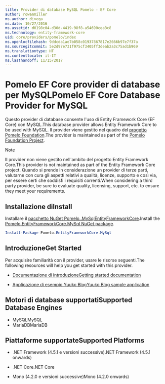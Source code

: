 ```yaml
---
title: Provider di database MySQL Pomelo - EF Core
author: rowanmiller
ms.author: divega
ms.date: 10/27/2016
ms.assetid: d0198c04-d30d-4419-98f8-a54690cea3c8
ms.technology: entity-framework-core
uid: core/providers/pomelo/index
ms.openlocfilehash: 9ddcda1ae7b058c01937867817e2666b97e7f37a
ms.sourcegitcommit: 5e2d97e731f975cf3405ff3deab2a3c75ad1b969
ms.translationtype: HT
ms.contentlocale: it-IT
ms.lasthandoff: 11/15/2017
---
```

# <a name="pomelo-ef-core-database-provider-for-mysql"></a><span data-ttu-id="fcc59-102">Pomelo EF Core provider di database per MySQL</span><span class="sxs-lookup"><span data-stu-id="fcc59-102">Pomelo EF Core Database Provider for MySQL</span></span>

<span data-ttu-id="fcc59-103">Questo provider di database consente l'uso di Entity Framework Core (EF Core) con MySQL.</span><span class="sxs-lookup"><span data-stu-id="fcc59-103">This database provider allows Entity Framework Core to be used with MySQL.</span></span> <span data-ttu-id="fcc59-104">Il provider viene gestito nel quadro del [progetto Pomelo Foundation](https://github.com/PomeloFoundation/Pomelo.EntityFrameworkCore.MySql).</span><span class="sxs-lookup"><span data-stu-id="fcc59-104">The provider is maintained as part of the [Pomelo Foundation Project](https://github.com/PomeloFoundation/Pomelo.EntityFrameworkCore.MySql).</span></span>

> [!NOTE]  
>
> <span data-ttu-id="fcc59-105">Il provider non viene gestito nell'ambito del progetto Entity Framework Core.</span><span class="sxs-lookup"><span data-stu-id="fcc59-105">This provider is not maintained as part of the Entity Framework Core project.</span></span> <span data-ttu-id="fcc59-106">Quando si prende in considerazione un provider di terze parti, valutarne con cura gli aspetti relativi a qualità, licenze, supporto e così via, per essere certi che soddisfi i requisiti correnti.</span><span class="sxs-lookup"><span data-stu-id="fcc59-106">When considering a third party provider, be sure to evaluate quality, licensing, support, etc. to ensure they meet your requirements.</span></span>

## <a name="install"></a><span data-ttu-id="fcc59-107">Installazione di</span><span class="sxs-lookup"><span data-stu-id="fcc59-107">Install</span></span>

<span data-ttu-id="fcc59-108">Installare il [pacchetto NuGet Pomelo..MySqlEntityFrameworkCore](https://www.nuget.org/packages/Pomelo.EntityFrameworkCore.MySql).</span><span class="sxs-lookup"><span data-stu-id="fcc59-108">Install the [Pomelo.EntityFrameworkCore.MySql NuGet package](https://www.nuget.org/packages/Pomelo.EntityFrameworkCore.MySql).</span></span>

``` powershell
Install-Package Pomelo.EntityFrameworkCore.MySql
```

## <a name="get-started"></a><span data-ttu-id="fcc59-109">Introduzione</span><span class="sxs-lookup"><span data-stu-id="fcc59-109">Get Started</span></span>

<span data-ttu-id="fcc59-110">Per acquisire familiarità con il provider, usare le risorse seguenti.</span><span class="sxs-lookup"><span data-stu-id="fcc59-110">The following resources will help you get started with this provider.</span></span>
* [<span data-ttu-id="fcc59-111">Documentazione di introduzione</span><span class="sxs-lookup"><span data-stu-id="fcc59-111">Getting started documentation</span></span>](https://github.com/PomeloFoundation/Pomelo.EntityFrameworkCore.MySql/blob/master/README.md#getting-started)

* [<span data-ttu-id="fcc59-112">Applicazione di esempio Yuuko Blog</span><span class="sxs-lookup"><span data-stu-id="fcc59-112">Yuuko Blog sample application</span></span>](https://github.com/PomeloFoundation/YuukoBlog)

## <a name="supported-database-engines"></a><span data-ttu-id="fcc59-113">Motori di database supportati</span><span class="sxs-lookup"><span data-stu-id="fcc59-113">Supported Database Engines</span></span>

* <span data-ttu-id="fcc59-114">MySQL</span><span class="sxs-lookup"><span data-stu-id="fcc59-114">MySQL</span></span>
* <span data-ttu-id="fcc59-115">MariaDB</span><span class="sxs-lookup"><span data-stu-id="fcc59-115">MariaDB</span></span>

## <a name="supported-platforms"></a><span data-ttu-id="fcc59-116">Piattaforme supportate</span><span class="sxs-lookup"><span data-stu-id="fcc59-116">Supported Platforms</span></span>

* <span data-ttu-id="fcc59-117">.NET Framework (4.5.1 e versioni successive)</span><span class="sxs-lookup"><span data-stu-id="fcc59-117">.NET Framework (4.5.1 onwards)</span></span>

* <span data-ttu-id="fcc59-118">.NET Core</span><span class="sxs-lookup"><span data-stu-id="fcc59-118">.NET Core</span></span>

* <span data-ttu-id="fcc59-119">Mono (4.2.0 e versioni successive)</span><span class="sxs-lookup"><span data-stu-id="fcc59-119">Mono (4.2.0 onwards)</span></span>
